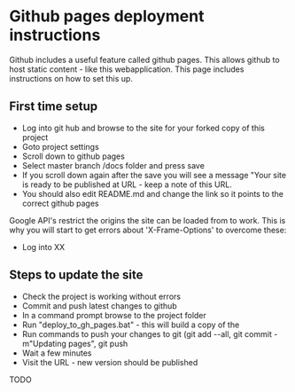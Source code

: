 # Github pages deployment instructions

Github includes a useful feature called github pages. This allows github to host static content - like this webapplication. This page includes instructions on how to set this up.

## First time setup
 - Log into git hub and browse to the site for your forked copy of this project
 - Goto project settings
 - Scroll down to github pages
 - Select master branch /docs folder and press save
 - If you scroll down again after the save you will see a message "Your site is ready to be published at URL - keep a note of this URL.
 - You should also edit README.md and change the link so it points to the correct github pages

Google API's restrict the origins the site can be loaded from to work. This is why you will start to get errors about 'X-Frame-Options' to overcome these:
 - Log into XX

## Steps to update the site

 - Check the project is working without errors
 - Commit and push latest changes to github
 - In a command prompt browse to the project folder
 - Run "deploy_to_gh_pages.bat" - this will build a copy of the 
 - Run commands to push your changes to git (git add --all, git commit -m"Updating pages", git push
 - Wait a few minutes
 - Visit the URL - new version should be published


TODO
